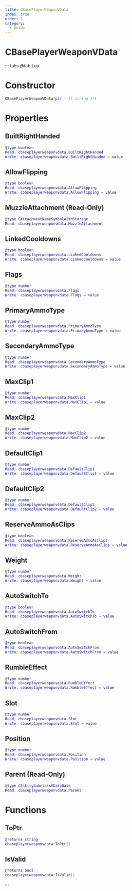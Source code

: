 ```yaml
---
title: CBasePlayerWeaponVData
index: true
order: 2
category:
  - Guide
---
```


# CBasePlayerWeaponVData

::: tabs
@tab Lua
# Constructor
```lua
CBasePlayerWeaponVData(ptr --[[ string ]])
```
# Properties
## BuiltRightHanded 
```lua
@type boolean
Read: cbaseplayerweaponvdata.BuiltRightHanded
Write: cbaseplayerweaponvdata.BuiltRightHanded = value
```
## AllowFlipping 
```lua
@type boolean
Read: cbaseplayerweaponvdata.AllowFlipping
Write: cbaseplayerweaponvdata.AllowFlipping = value
```
## MuzzleAttachment (Read-Only)
```lua
@type CAttachmentNameSymbolWithStorage
Read: cbaseplayerweaponvdata.MuzzleAttachment
```
## LinkedCooldowns 
```lua
@type boolean
Read: cbaseplayerweaponvdata.LinkedCooldowns
Write: cbaseplayerweaponvdata.LinkedCooldowns = value
```
## Flags 
```lua
@type number
Read: cbaseplayerweaponvdata.Flags
Write: cbaseplayerweaponvdata.Flags = value
```
## PrimaryAmmoType 
```lua
@type number
Read: cbaseplayerweaponvdata.PrimaryAmmoType
Write: cbaseplayerweaponvdata.PrimaryAmmoType = value
```
## SecondaryAmmoType 
```lua
@type number
Read: cbaseplayerweaponvdata.SecondaryAmmoType
Write: cbaseplayerweaponvdata.SecondaryAmmoType = value
```
## MaxClip1 
```lua
@type number
Read: cbaseplayerweaponvdata.MaxClip1
Write: cbaseplayerweaponvdata.MaxClip1 = value
```
## MaxClip2 
```lua
@type number
Read: cbaseplayerweaponvdata.MaxClip2
Write: cbaseplayerweaponvdata.MaxClip2 = value
```
## DefaultClip1 
```lua
@type number
Read: cbaseplayerweaponvdata.DefaultClip1
Write: cbaseplayerweaponvdata.DefaultClip1 = value
```
## DefaultClip2 
```lua
@type number
Read: cbaseplayerweaponvdata.DefaultClip2
Write: cbaseplayerweaponvdata.DefaultClip2 = value
```
## ReserveAmmoAsClips 
```lua
@type boolean
Read: cbaseplayerweaponvdata.ReserveAmmoAsClips
Write: cbaseplayerweaponvdata.ReserveAmmoAsClips = value
```
## Weight 
```lua
@type number
Read: cbaseplayerweaponvdata.Weight
Write: cbaseplayerweaponvdata.Weight = value
```
## AutoSwitchTo 
```lua
@type boolean
Read: cbaseplayerweaponvdata.AutoSwitchTo
Write: cbaseplayerweaponvdata.AutoSwitchTo = value
```
## AutoSwitchFrom 
```lua
@type boolean
Read: cbaseplayerweaponvdata.AutoSwitchFrom
Write: cbaseplayerweaponvdata.AutoSwitchFrom = value
```
## RumbleEffect 
```lua
@type number
Read: cbaseplayerweaponvdata.RumbleEffect
Write: cbaseplayerweaponvdata.RumbleEffect = value
```
## Slot 
```lua
@type number
Read: cbaseplayerweaponvdata.Slot
Write: cbaseplayerweaponvdata.Slot = value
```
## Position 
```lua
@type number
Read: cbaseplayerweaponvdata.Position
Write: cbaseplayerweaponvdata.Position = value
```
## Parent (Read-Only)
```lua
@type CEntitySubclassVDataBase
Read: cbaseplayerweaponvdata.Parent
```
# Functions
## ToPtr
```lua
@returns string
cbaseplayerweaponvdata:ToPtr()
```
## IsValid
```lua
@returns bool
cbaseplayerweaponvdata:IsValid()
```

:::